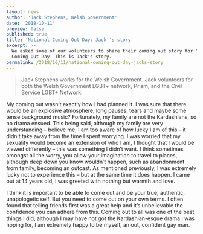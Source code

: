```yaml
---
layout: news
author: 'Jack Stephens, Welsh Government'
date: '2018-10-11'
preview: false
published: true
title: 'National Coming Out Day: Jack''s story'
excerpt: >-
  We asked some of our volunteers to share their coming out story for National
  Coming Out Day. This is Jack's story.
permalink: /2018/10/11/national-coming-out-day-jacks-story
---
```

> Jack Stephens works for the Welsh Government. Jack volunteers for both the Welsh Government LGBT+ network, Prism, and the Civil Service LGBT+ Network.

My coming out wasn’t exactly how I had planned it. I was sure that there would be an explosive atmosphere, long pauses, tears and maybe some tense background music? Fortunately, my family are not the Kardashians, so no drama ensued. This being said, although my family are very understanding – believe me, I am too aware of how lucky I am of this – it didn’t take away from the time I spent worrying. I was worried that my sexuality would become an extension of who I am, I thought that I would be viewed differently – this was something I didn’t want. I think sometimes amongst all the worry, you allow your imagination to travel to places, although deep down you know wouldn’t happen, such as abandonment from family, becoming an outcast. As mentioned previously, I was extremely lucky not to experience this – but at the same time it does happen. I came out at 14 years old, I was greeted with nothing but warmth and love.

I think it is important to be able to come out and be your true, authentic, unapologetic self. But you need to come out on your own terms. I often found that telling friends first was a great help and it’s unbelievable the confidence you can adhere from this. Coming out to all was one of the best things I did, although I may have not got the Kardashian-esque drama I was hoping for, I am extremely happy to be myself, an out, confident gay man.
